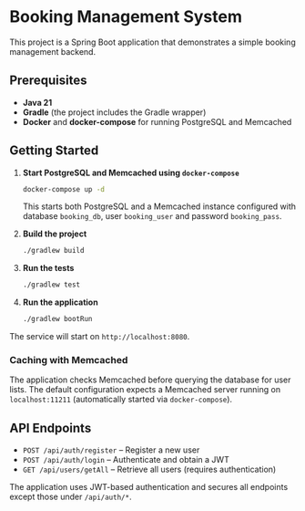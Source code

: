 # Booking Management System

This project is a Spring Boot application that demonstrates a simple booking management backend.

## Prerequisites

- **Java 21**
- **Gradle** (the project includes the Gradle wrapper)
- **Docker** and **docker-compose** for running PostgreSQL and Memcached

## Getting Started

1. **Start PostgreSQL and Memcached using `docker-compose`**

   ```bash
   docker-compose up -d
   ```

   This starts both PostgreSQL and a Memcached instance configured with
   database `booking_db`, user `booking_user` and password `booking_pass`.

2. **Build the project**

   ```bash
   ./gradlew build
   ```

3. **Run the tests**

   ```bash
   ./gradlew test
   ```

4. **Run the application**

   ```bash
   ./gradlew bootRun
   ```

The service will start on `http://localhost:8080`.

### Caching with Memcached

The application checks Memcached before querying the database for user lists.
The default configuration expects a Memcached server running on `localhost:11211`
(automatically started via `docker-compose`).

## API Endpoints

- `POST /api/auth/register` – Register a new user
- `POST /api/auth/login` – Authenticate and obtain a JWT
- `GET /api/users/getAll` – Retrieve all users (requires authentication)

The application uses JWT-based authentication and secures all endpoints except those under `/api/auth/*`.
